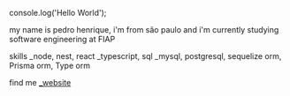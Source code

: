 console.log('Hello World');

my name is pedro henrique, i'm from são paulo and i'm currently studying software engineering at FIAP

skills
 _node, nest, react
 _typescript, sql
 _mysql, postgresql, sequelize orm, Prisma orm, Type orm

find me
 <a href="https://phbrg.vercel.app">_website</a>

